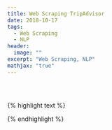 ```yaml
---
title: Web Scraping TripAdvisor
date: 2018-10-17
tags: 
  - Web Scraping
  - NLP
header:
  image: ""
excerpt: "Web Scraping, NLP"
mathjax: "true"
---
```




<img src="{{ site.url }}{{ site.baseurl }}/images/WebScrapingTripAdvisor/page1.png" alt="">

<img src="{{ site.url }}{{ site.baseurl }}/images/WebScrapingTripAdvisor/page2.png" alt="">

```python

```
{% highlight text %}

{% endhighlight %} 
